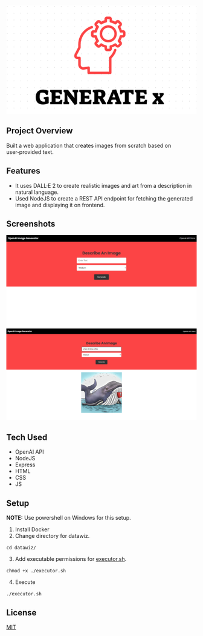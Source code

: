 <img src='images/banner.png'>

## Project Overview
Built a web application that creates images from scratch based on user‑provided text.

## Features
* It uses DALL·E 2 to create realistic images and art from a description in natural language.
* Used NodeJS to create a REST API endpoint for fetching the generated image and displaying it on frontend.

## Screenshots
<img src='images/sc1.png'>
<img src='images/sc2.png'>

## Tech Used
* OpenAI API
* NodeJS
* Express
* HTML
* CSS
* JS

## Setup
**NOTE:** Use powershell on Windows for this setup.

1. Install Docker
2. Change directory for datawiz.
```
cd datawiz/
```
3. Add executable permissions for [executor.sh](./datawiz/executor.sh).  
```
chmod +x ./executor.sh
```
4. Execute
```
./executor.sh
```
## License
[MIT](LICENSE)